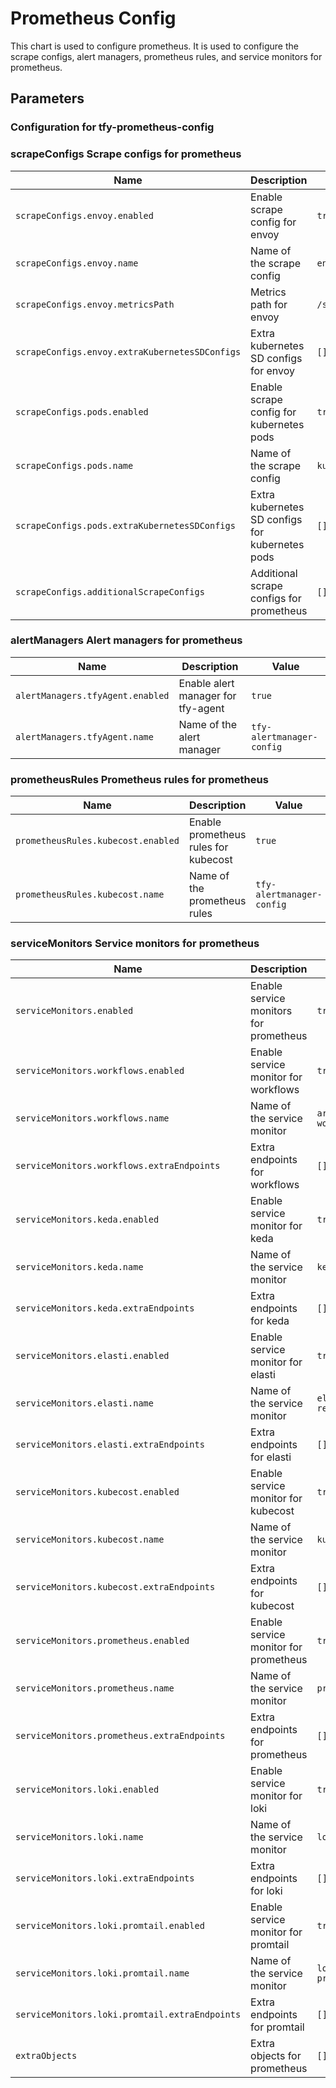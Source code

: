 # Prometheus Config

This chart is used to configure prometheus. It is used to configure the scrape configs, alert managers, prometheus rules, and service monitors for prometheus.

## Parameters

### Configuration for tfy-prometheus-config


### scrapeConfigs Scrape configs for prometheus

| Name                                           | Description                                     | Value               |
| ---------------------------------------------- | ----------------------------------------------- | ------------------- |
| `scrapeConfigs.envoy.enabled`                  | Enable scrape config for envoy                  | `true`              |
| `scrapeConfigs.envoy.name`                     | Name of the scrape config                       | `envoy-stats`       |
| `scrapeConfigs.envoy.metricsPath`              | Metrics path for envoy                          | `/stats/prometheus` |
| `scrapeConfigs.envoy.extraKubernetesSDConfigs` | Extra kubernetes SD configs for envoy           | `[]`                |
| `scrapeConfigs.pods.enabled`                   | Enable scrape config for kubernetes pods        | `true`              |
| `scrapeConfigs.pods.name`                      | Name of the scrape config                       | `kubernetes-pods`   |
| `scrapeConfigs.pods.extraKubernetesSDConfigs`  | Extra kubernetes SD configs for kubernetes pods | `[]`                |
| `scrapeConfigs.additionalScrapeConfigs`        | Additional scrape configs for prometheus        | `[]`                |

### alertManagers Alert managers for prometheus

| Name                             | Description                        | Value                     |
| -------------------------------- | ---------------------------------- | ------------------------- |
| `alertManagers.tfyAgent.enabled` | Enable alert manager for tfy-agent | `true`                    |
| `alertManagers.tfyAgent.name`    | Name of the alert manager          | `tfy-alertmanager-config` |

### prometheusRules Prometheus rules for prometheus

| Name                               | Description                          | Value                     |
| ---------------------------------- | ------------------------------------ | ------------------------- |
| `prometheusRules.kubecost.enabled` | Enable prometheus rules for kubecost | `true`                    |
| `prometheusRules.kubecost.name`    | Name of the prometheus rules         | `tfy-alertmanager-config` |

### serviceMonitors Service monitors for prometheus

| Name                                           | Description                            | Value             |
| ---------------------------------------------- | -------------------------------------- | ----------------- |
| `serviceMonitors.enabled`                      | Enable service monitors for prometheus | `true`            |
| `serviceMonitors.workflows.enabled`            | Enable service monitor for workflows   | `true`            |
| `serviceMonitors.workflows.name`               | Name of the service monitor            | `argo-workflows`  |
| `serviceMonitors.workflows.extraEndpoints`     | Extra endpoints for workflows          | `[]`              |
| `serviceMonitors.keda.enabled`                 | Enable service monitor for keda        | `true`            |
| `serviceMonitors.keda.name`                    | Name of the service monitor            | `keda`            |
| `serviceMonitors.keda.extraEndpoints`          | Extra endpoints for keda               | `[]`              |
| `serviceMonitors.elasti.enabled`               | Enable service monitor for elasti      | `true`            |
| `serviceMonitors.elasti.name`                  | Name of the service monitor            | `elasti-resolver` |
| `serviceMonitors.elasti.extraEndpoints`        | Extra endpoints for elasti             | `[]`              |
| `serviceMonitors.kubecost.enabled`             | Enable service monitor for kubecost    | `true`            |
| `serviceMonitors.kubecost.name`                | Name of the service monitor            | `kubecost`        |
| `serviceMonitors.kubecost.extraEndpoints`      | Extra endpoints for kubecost           | `[]`              |
| `serviceMonitors.prometheus.enabled`           | Enable service monitor for prometheus  | `true`            |
| `serviceMonitors.prometheus.name`              | Name of the service monitor            | `prometheus`      |
| `serviceMonitors.prometheus.extraEndpoints`    | Extra endpoints for prometheus         | `[]`              |
| `serviceMonitors.loki.enabled`                 | Enable service monitor for loki        | `true`            |
| `serviceMonitors.loki.name`                    | Name of the service monitor            | `loki`            |
| `serviceMonitors.loki.extraEndpoints`          | Extra endpoints for loki               | `[]`              |
| `serviceMonitors.loki.promtail.enabled`        | Enable service monitor for promtail    | `true`            |
| `serviceMonitors.loki.promtail.name`           | Name of the service monitor            | `loki-promtail`   |
| `serviceMonitors.loki.promtail.extraEndpoints` | Extra endpoints for promtail           | `[]`              |
| `extraObjects`                                 | Extra objects for prometheus           | `[]`              |



